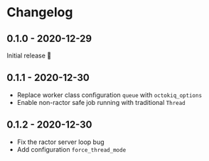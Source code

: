 # Changelog

## 0.1.0 - 2020-12-29

Initial release 🚀

## 0.1.1 - 2020-12-30

- Replace worker class configuration `queue` with `octokiq_options`
- Enable non-ractor safe job running with traditional `Thread`

## 0.1.2 - 2020-12-30

- Fix the ractor server loop bug
- Add configuration `force_thread_mode`